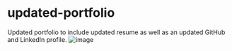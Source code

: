 # updated-portfolio
Updated portfolio to include updated resume as well as an updated GitHub and LinkedIn profile.
![image](https://user-images.githubusercontent.com/74886597/107839137-d65eb980-6d77-11eb-9db5-ba6928c3ec7c.png)
